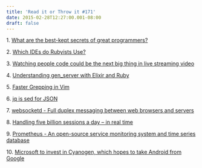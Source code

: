 ```yaml
---
title: 'Read it or Throw it #171'
date: 2015-02-28T12:27:00.001-08:00
draft: false
---
```


1. [What are the best-kept secrets of great programmers?](http://www.quora.com/What-are-the-best-kept-secrets-of-great-programmers)

2. [Which IDEs do Rubyists Use?](http://www.sitepoint.com/ides-rubyists-use/)

3. [Watching people code could be the next big thing in live streaming video](http://thenextweb.com/opinion/2015/02/10/watching-people-code-next-big-thing-live-streaming-video/)

4. [Understanding gen\_server with Elixir and Ruby](http://blog.drewolson.org/understanding-gen-server/)

5. [Faster Grepping in Vim](https://robots.thoughtbot.com/faster-grepping-in-vim)

6. [jq is sed for JSON](https://robots.thoughtbot.com/jq-is-sed-for-json)

7. [websocketd - Full duplex messaging between web browsers and servers](http://websocketd.com/)

8. [Handling five billion sessions a day – in real time](https://blog.twitter.com/2015/handling-five-billion-sessions-a-day-in-real-time)

9. [Prometheus - An open-source service monitoring system and time series database](http://prometheus.io/)

10. [Microsoft to invest in Cyanogen, which hopes to take Android from Google](http://arstechnica.com/gadgets/2015/01/microsoft-to-invest-in-cyanogen-hopes-to-take-android-away-from-google/)